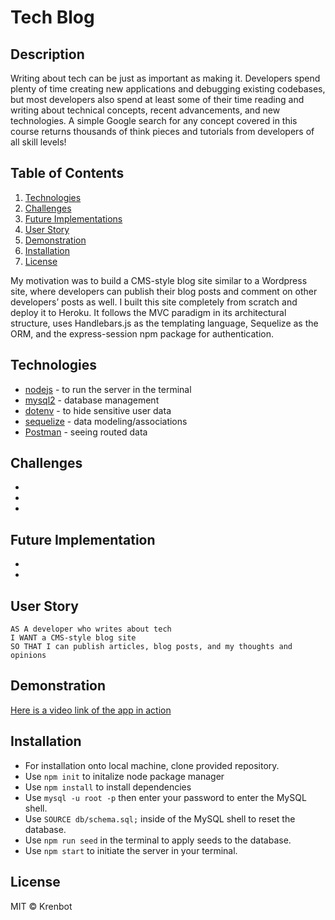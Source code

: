 # Tech Blog

## Description
Writing about tech can be just as important as making it. Developers spend plenty of time creating new applications and debugging existing codebases, but most developers also spend at least some of their time reading and writing about technical concepts, recent advancements, and new technologies. A simple Google search for any concept covered in this course returns thousands of think pieces and tutorials from developers of all skill levels!

## Table of Contents
  1) [Technologies](#technologies-used)
  2) [Challenges](#challenges)
  3) [Future Implementations](#future-implementations)
  4) [User Story](#user-story)
  5) [Demonstration](#demonstration)
  6) [Installation](#installation)
  7) [License](#license)

My motivation was to build a CMS-style blog site similar to a Wordpress site, where developers can publish their blog posts and comment on other developers’ posts as well. I built this site completely from scratch and deploy it to Heroku. It follows the MVC paradigm in its architectural structure, uses Handlebars.js as the templating language, Sequelize as the ORM, and the express-session npm package for authentication.

## Technologies
* [nodejs](https://nodejs.org/en/) - to run the server in the terminal
* [mysql2](https://www.npmjs.com/package/mysql2) - database management
* [dotenv](https://www.npmjs.com/package/dotenv) - to hide sensitive user data
* [sequelize](https://sequelize.org/) - data modeling/associations
* [Postman](https://www.postman.com/) - seeing routed data

## Challenges
* 
* 
* 

## Future Implementation
* 
* 

## User Story
```
AS A developer who writes about tech
I WANT a CMS-style blog site
SO THAT I can publish articles, blog posts, and my thoughts and opinions
```

## Demonstration
[Here is a video link of the app in action]()

## Installation
* For installation onto local machine, clone provided repository.
* Use `npm init` to initalize node package manager
* Use `npm install` to install dependencies
* Use `mysql -u root -p` then enter your password to enter the MySQL shell.
* Use `SOURCE db/schema.sql;` inside of the MySQL shell to reset the database.
* Use `npm run seed` in the terminal to apply seeds to the database.
* Use `npm start` to initiate the server in your terminal.

## License
MIT © Krenbot